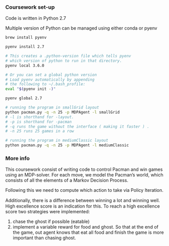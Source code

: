 ### Coursework set-up

Code is written in Python 2.7

Multiple version of Python can be managed using either conda or pyenv

```bash
brew install pyenv

pyenv install 2.7

# This creates a .python-version file which tells pyenv 
# which version of python to run in that directory.
pyenv local 3.6.0

# Or you can set a global python version
# Load pyenv automatically by appending
# the following to ~/.bash_profile:
eval "$(pyenv init -)"

pyenv global 2.7
```

```bash
# running the program in smallGrid layout
python pacman.py -q -n 25 -p MDPAgent -l smallGrid
# -l is shorthand for -layout. 
# -p is shorthand for -pacman 
# -q runs the game without the interface ( making it faster ) .
# -n 25 runs 25 games in a row

# running the program in mediumClassic layout
python pacman.py -q -n 25 -p MDPAgent -l mediumClassic
```

### More info

This coursework consist of writing code to control Pacman and win games using an MDP-solver. For each move, we model the Pacman’s world, which consists of all the elements of a Markov Decision Process.

Following this we need to compute which action to take via Policy Iteration.

Additionally, there is a diﬀerence between winning a lot and winning well. High excellence score is an indication for this. To reach a high excellence score two strategies were implemented:

1. chase the ghost if possible (eatable)
1. implement a variable reward for food and ghost. So that at the end of the game, out agent knows that eat all food and finish the game is more important than chasing ghost.